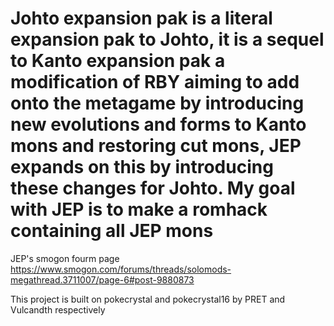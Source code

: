 # Johto expansion pak is a literal expansion pak to Johto, it is a sequel to Kanto expansion pak a modification of RBY aiming to add onto the metagame by introducing new evolutions and forms to Kanto mons and restoring cut mons, JEP expands on this by introducing these changes for Johto. My goal with JEP is to make a romhack containing all JEP mons 

JEP's smogon fourm page https://www.smogon.com/forums/threads/solomods-megathread.3711007/page-6#post-9880873 

This project is built on pokecrystal and pokecrystal16 by PRET and Vulcandth respectively
